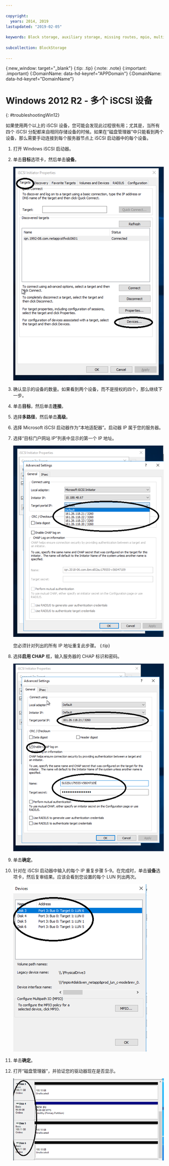 ```yaml
---

copyright:
  years: 2014, 2019
lastupdated: "2019-02-05"

keywords: Block storage, auxiliary storage, missing routes, mpio, multipath, windows, troubleshooting

subcollection: BlockStorage

---
```


{:new_window: target="_blank"}
{:tip: .tip}
{:note: .note}
{:important: .important}
{:DomainName: data-hd-keyref="APPDomain"}
{:DomainName: data-hd-keyref="DomainName"}


# Windows 2012 R2 - 多个 iSCSI 设备
{: #troubleshootingWin12}

如果使用两个以上的 iSCSI 设备，您可能会发现此过程很有用；尤其是，当所有四个 iSCSI 分配都来自相同存储设备的时候。如果在“磁盘管理器”中只能看到两个设备，那么需要手动连接到每个服务器节点上 iSCSI 启动器中的每个设备。

1. 打开 Windows iSCSI 启动器。
2. 单击**目标**选项卡，然后单击**设备**。

   ![iSCSI 启动器属性](/images/win12-ts1.png)
3. 确认显示的设备的数量。如果看到两个设备，而不是授权的四个，那么继续下一步。
4. 单击**目标**，然后单击**连接**。
5. 选择**多路径**，然后单击**高级**。
6. 选择 Microsoft iSCSI 启动器作为“本地适配器”。启动器 IP 属于您的服务器。
7. 选择“目标门户网站 IP”列表中显示的第一个 IP 地址。

   ![高级设置 - IP 地址](/images/win12-ts3.png)

   您必须针对列出的所有 IP 地址重复此步骤。
   {:tip}

8. 选择**启用 CHAP** 框，输入服务器的 CHAP 标识和密码。

   ![高级设置 - CHAP](/images/win12-ts4.png)
9. 单击**确定**。
10. 针对在 iSCSI 启动器中输入的每个 IP 重复步骤 5-9。在完成时，单击**设备**选项卡，然后复审结果。应该会看到您设置的每个 LUN 列出两次。

    ![“设备”选项卡](/images/win12-ts5.png)
11. 单击**确定**。
12. 打开“磁盘管理器”，并验证您的驱动器现在是否显示。

    ![设备管理器](/images/win12-ts6.png)
